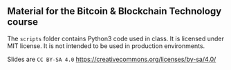 ## Material for the Bitcoin & Blockchain Technology course

The `scripts` folder contains Python3 code used in class.
It is licensed under MIT license.
It is not intended to be used in production environments.

 Slides are `CC BY-SA 4.0` https://creativecommons.org/licenses/by-sa/4.0/
